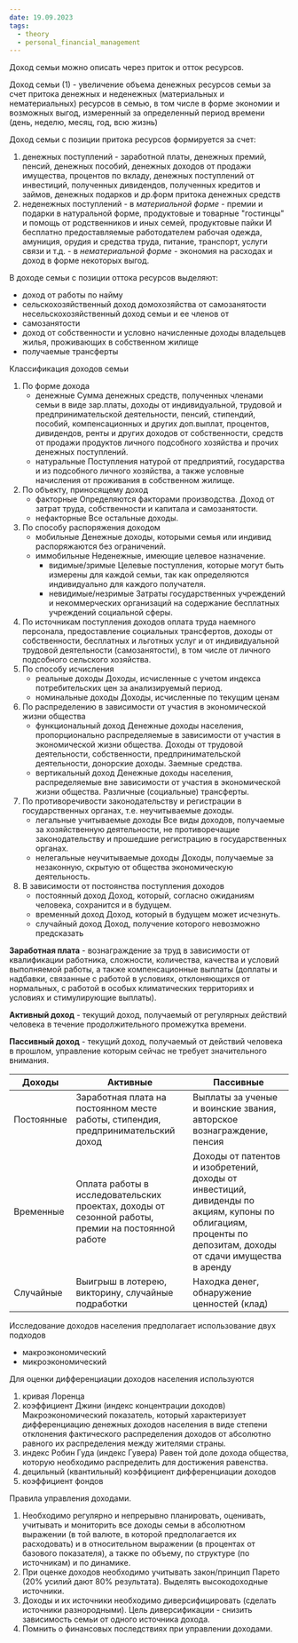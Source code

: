 ```yaml
---
date: 19.09.2023
tags:
  - theory
  - personal_financial_management
---
```

Доход семьи можно описать через приток и отток ресурсов.

Доход семьи (1)
\- увеличение объема денежных ресурсов семьи за счет притока денежных и неденежных (материальных и нематериальных) ресурсов в семью, в том числе в форме экономии и возможных выгод, измеренный за определенный период времени (день, неделю, месяц, год, всю жизнь)

Доход семьи с позиции притока ресурсов формируется за счет:
1) денежных поступлений
   \- заработной платы, денежных премий, пенсий, денежных пособий, денежных доходов от продажи имущества, процентов по вкладу, денежных поступлений от инвестиций, полученных дивидендов, полученных кредитов и займов, денежных подарков и др.форм притока денежных средств
2) неденежных поступлений
   \- в *материальной форме* - премии и подарки в натуральной форме, продуктовые и товарные "гостинцы" и помощь от родственников и иных семей, продуктовые пайки И бесплатно предоставляемые работодателем рабочая одежда, амуниция, орудия и средства труда, питание, транспорт, услуги связи и т.д.
   \- в *нематериальной форме* - экономия на расходах и доход в форме некоторых выгод.

В доходе семьи с позиции оттока ресурсов выделяют:
- доход от работы по найму
- сельскохозяйственный доход домохозяйства от самозанятости несельскохозяйственный доход семьи и ее членов от
- самозанятости
- доход от собственности и условно начисленные доходы владельцев жилья, проживающих в собственном жилище
- получаемые трансферты

Классификация доходов семьи
1. По форме дохода
   - денежные
     Сумма денежных средств, полученных членами семьи в виде зар.платы, доходы от индивидуальной, трудовой и предпринимательской деятельности, пенсий, стипендий, пособий, компенсационных и других доп.выплат, процентов, дивидендов, ренты и других доходов от собственности, средств от продажи продуктов личного подсобного хозяйства и прочих денежных поступлений.
   - натуральные
     Поступления натурой от предприятий, государства и из подсобного личного хозяйства, а также условные начисления от проживания в собственном жилище.
2. По объекту, приносящему доход
   - факторные
     Определяются факторами производства. Доход от затрат труда, собственности и капитала и самозанятости.
   - нефакторные
     Все остальные доходы.
1. По способу распоряжения доходом
   - мобильные
     Денежные доходы, которыми семья или индивид распоряжаются без ограничений.
   - иммобильные
     Неденежные, имеющие целевое назначение.
     - видимые/зримые
       Целевые поступления, которые могут быть измерены для каждой семьи, так как определяются индивидуально для каждого получателя.
     - невидимые/незримые
       Затраты государственных учреждений и некоммерческих организаций на содержание бесплатных учреждений социальной сферы.
4. По источникам поступления доходов
   оплата труда наемного персонала, предоставление социальных трансфертов, доходы от собственности, бесплатных и льготных услуг и от индивидуальной трудовой деятельности (самозанятости), в том числе от личного подсобного сельского хозяйства.
5. По способу исчисления
   - реальные доходы
     Доходы, исчисленные с учетом индекса потребительских цен за анализируемый период.
   - номинальные доходы
     Доходы, исчисленные по текущим ценам
 6. По распределению в зависимости от участия в экономической жизни общества
    - функциональный доход
      Денежные доходы населения, пропорционально распределяемые в зависимости от участия в экономической жизни общества. Доходы от трудовой деятельности, собственности, предпринимательской деятельности, донорские доходы. Заемные средства.
    - вертикальный доход
      Денежные доходы населения, распределяемые вне зависимости от участия в экономической жизни общества. Различные (социальные) трансферты.
  7. По противоречивости законодательству и регистрации в государственных органах, т.е. неучитываемые доходы.
     - легальные учитываемые доходы
       Все виды доходов, получаемые за хозяйственную деятельности, не противоречащие законодательству и прошедшие регистрацию в государственных органах.
     - нелегальные неучитываемые доходы
       Доходы, получаемые за незаконную, скрытую от общества экономическую деятельность.
  8. В зависимости от постоянства поступления доходов
     - постоянный доход
       Доход, который, согласно ожиданиям человека, сохранится и в будущем.
     - временный доход
       Доход, который в будущем может исчезнуть.
     - случайный доход
       Доход, получение которого невозможно предсказать

**Заработная плата** - вознаграждение за труд в зависимости от квалификации работника, сложности, количества, качества и условий выполняемой работы, а также компенсационные выплаты (доплаты и надбавки, связанные с работой в условиях, отклоняющихся от нормальных, с работой в особых климатических территориях и условиях и стимулирующие выплаты).

**Активный доход** - текущий доход, получаемый от регулярных действий человека в течение продолжительного промежутка времени.

**Пассивный доход** - текущий доход, получаемый от действий человека в прошлом, управление которым сейчас не требует значительного внимания.

| Доходы     | Активные                                                                                           | Пассивные                                                                                                                                                    |
| ---------- | -------------------------------------------------------------------------------------------------- | ------------------------------------------------------------------------------------------------------------------------------------------------------------ |
| Постоянные | Заработная плата на постоянном месте работы, стипендия, предпринимательский доход                  | Выплаты за ученые и воинские звания, авторское вознаграждение, пенсия                                                                                        |
| Временные  | Оплата работы в исследовательских проектах, доходы от сезонной работы, премии на постоянной работе | Доходы от патентов и изобретений, доходы от инвестиций, дивиденды по акциям, купоны по облигациям, проценты по депозитам, доходы от сдачи имущества в аренду |
| Случайные  | Выигрыш в лотерею, викторину, случайные подработки                                                 | Находка денег, обнаружение ценностей (клад)                                                                                                                  |            |                                                                                                    |                                                                                                                                                              |

Исследование доходов населения предполагает использование двух подходов
- макроэкономический
- микроэкономический

Для оценки дифференциации доходов населения используются
1. кривая Лоренца
2. коэффициент Джини (индекс концентрации доходов)
   Макроэкономический показатель, который характеризует дифференциацию денежных доходов населения в виде степени отклонения фактического распределения доходов от абсолютно равного их распределения между жителями страны.
3. индекс Робин Гуда (индекс Гувера)
   Равен той доле дохода общества, которую необходимо распределить для достижения равенства.
1. децильный (квантильный) коэффициент дифференциации доходов
2. коэффициент фондов

Правила управления доходами.
1. Необходимо регулярно и непрерывно планировать, оценивать, учитывать и мониторить все доходы семьи в абсолютном выражении (в той валюте, в которой предполагается их расходовать) и в относительном выражении (в процентах от базового показателя), а также по объему, по структуре (по источникам) и по динамике.
2. При оценке доходов необходимо учитывать закон/принцип Парето (20% усилий дают 80% результата). Выделять высокодоходные источники.
3. Доходы и их источники необходимо диверсифицировать (сделать источники разнородными). Цель диверсификации - снизить зависимость семьи от одного источника дохода.
4. Помнить о финансовых последствиях при управлении доходами.

